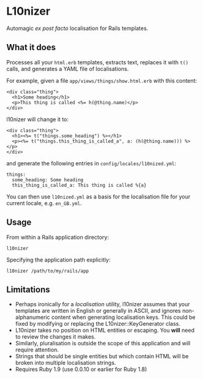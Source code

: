 L10nizer
========

Automagic _ex post facto_ localisation for Rails templates.

What it does
------------

Processes all your `html.erb` templates, extracts text, replaces it with `t()` calls, and generates a YAML file of localisations.

For example, given a file `app/views/things/show.html.erb` with this content:

    <div class="thing">
      <h1>Some heading</h1>
      <p>This thing is called <%= h(@thing.name)</p>
    </div>

l10nizer will change it to:

    <div class="thing">
      <h1><%= t("things.some_heading") %></h1>
      <p><%= t("things.this_thing_is_called_a", a: (h(@thing.name))) %></p>
    </div>

and generate the following entries in `config/locales/l10nized.yml`:

    things:
      some_heading: Some heading
      this_thing_is_called_a: This thing is called %{a}

You can then use `l10nized.yml` as a basis for the localisation file for your current locale, e.g. `en_GB.yml`.

Usage
-----

From within a Rails application directory:

    l10nizer

Specifying the application path explicitly:

    l10nizer /path/to/my/rails/app

Limitations
-----------

* Perhaps ironically for a _localisation_ utility, l10nizer assumes that your templates are written in English or generally in ASCII, and ignores non-alphanumeric content when generating localisation keys. This could be fixed by modifying or replacing the L10nizer::KeyGenerator class.
* L10nizer takes no position on HTML entities or escaping. You __will__ need to review the changes it makes.
* Similarly, pluralisation is outside the scope of this application and will require attention.
* Strings that should be single entities but which contain HTML will be broken into multiple localisation strings.
* Requires Ruby 1.9 (use 0.0.10 or earlier for Ruby 1.8)
